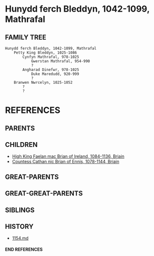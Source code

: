 # Hunydd ferch Bleddyn, 1042-1099, Mathrafal

## FAMILY TREE
```
Hunydd ferch Bleddyn, 1042-1099, Mathrafal
    Petty King Bleddyn, 1025-1086
        Cynfyn Mathrafal, 978-1025
            Gwerstan Mathrafal, 954-990
            ?
        Angharad Dinefwr, 978-1025
            Duke Maredudd, 920-999
            ?
    Branwen Nwrcelyn, 1025-1052
        ?
        ?
```


# REFERENCES

## PARENTS 

## CHILDREN 
* [High King Faelan mac Brian of Ireland, 1084-1136, Briain](faelan_mac_brian_1084.md)
* [Countess Cathan nic Brian of Ennis, 1078-1144, Briain](cathan_nic_brian_1078.md)

## GREAT-PARENTS 

## GREAT-GREAT-PARENTS 
## SIBLINGS

 
## HISTORY
* [1154.md](../h/1154.md)

#### END REFERENCES
